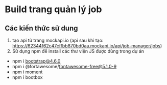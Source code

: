 # Build trang quản lý job
## Các kiến thức sử dung
1. tạo api từ trang mockapi.io (api sau khi tạo: https://62344f62c47cffbb870bd0aa.mockapi.io/api/job-manager/jobs)
2. Sử dụng npm để install các thư viện JS được dùng trong dự án
+ npm i bootstrap@4.6.0
+ npm i @fortawesome/fontawesome-free@5.1.0-9
+ npm i moment
+ npm i bootbox